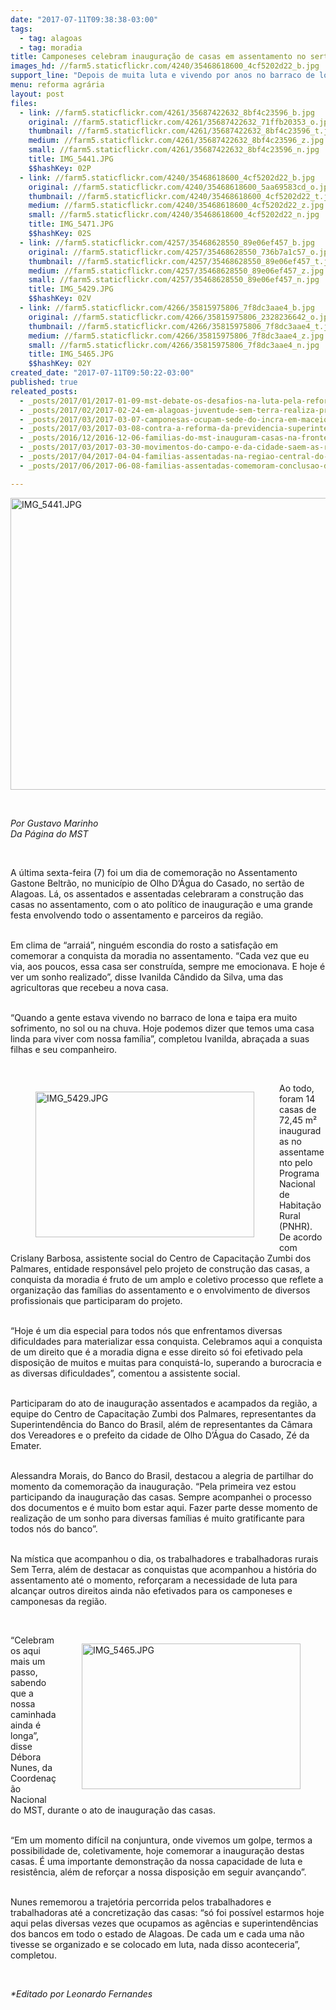 ```yaml
---
date: "2017-07-11T09:38:38-03:00"
tags:
  - tag: alagoas
  - tag: moradia
title: Camponeses celebram inauguração de casas em assentamento no sertão de Alagoas
images_hd: //farm5.staticflickr.com/4240/35468618600_4cf5202d22_b.jpg
support_line: "Depois de muita luta e vivendo por anos no barraco de lona, 14 famílias do Assentamento Gastone Beltrão receberam suas casas. "
menu: reforma agrária
layout: post
files:
  - link: //farm5.staticflickr.com/4261/35687422632_8bf4c23596_b.jpg
    original: //farm5.staticflickr.com/4261/35687422632_71ffb20353_o.jpg
    thumbnail: //farm5.staticflickr.com/4261/35687422632_8bf4c23596_t.jpg
    medium: //farm5.staticflickr.com/4261/35687422632_8bf4c23596_z.jpg
    small: //farm5.staticflickr.com/4261/35687422632_8bf4c23596_n.jpg
    title: IMG_5441.JPG
    $$hashKey: 02P
  - link: //farm5.staticflickr.com/4240/35468618600_4cf5202d22_b.jpg
    original: //farm5.staticflickr.com/4240/35468618600_5aa69583cd_o.jpg
    thumbnail: //farm5.staticflickr.com/4240/35468618600_4cf5202d22_t.jpg
    medium: //farm5.staticflickr.com/4240/35468618600_4cf5202d22_z.jpg
    small: //farm5.staticflickr.com/4240/35468618600_4cf5202d22_n.jpg
    title: IMG_5471.JPG
    $$hashKey: 02S
  - link: //farm5.staticflickr.com/4257/35468628550_89e06ef457_b.jpg
    original: //farm5.staticflickr.com/4257/35468628550_736b7a1c57_o.jpg
    thumbnail: //farm5.staticflickr.com/4257/35468628550_89e06ef457_t.jpg
    medium: //farm5.staticflickr.com/4257/35468628550_89e06ef457_z.jpg
    small: //farm5.staticflickr.com/4257/35468628550_89e06ef457_n.jpg
    title: IMG_5429.JPG
    $$hashKey: 02V
  - link: //farm5.staticflickr.com/4266/35815975806_7f8dc3aae4_b.jpg
    original: //farm5.staticflickr.com/4266/35815975806_2328236642_o.jpg
    thumbnail: //farm5.staticflickr.com/4266/35815975806_7f8dc3aae4_t.jpg
    medium: //farm5.staticflickr.com/4266/35815975806_7f8dc3aae4_z.jpg
    small: //farm5.staticflickr.com/4266/35815975806_7f8dc3aae4_n.jpg
    title: IMG_5465.JPG
    $$hashKey: 02Y
created_date: "2017-07-11T09:50:22-03:00"
published: true
releated_posts:
  - _posts/2017/01/2017-01-09-mst-debate-os-desafios-na-luta-pela-reforma-agraria-popular-em-alagoas.md
  - _posts/2017/02/2017-02-24-em-alagoas-juventude-sem-terra-realiza-preparacao-para-mutirao-de-trabalho-de-base.md
  - _posts/2017/03/2017-03-07-camponesas-ocupam-sede-do-incra-em-maceio-e-dao-inicio-a-jornada-de-lutas.md
  - _posts/2017/03/2017-03-08-contra-a-reforma-da-previdencia-superintendencia-do-inss-em-maceio-e-ocupado-por-mulheres.md
  - _posts/2016/12/2016-12-06-familias-do-mst-inauguram-casas-na-fronteira-oeste-do-rs.md
  - _posts/2017/03/2017-03-30-movimentos-do-campo-e-da-cidade-saem-as-ruas-em-defesa-da-moradia-popular.md
  - _posts/2017/04/2017-04-04-familias-assentadas-na-regiao-central-do-rs-conquistam-sonho-da-moradia-digna.md
  - _posts/2017/06/2017-06-08-familias-assentadas-comemoram-conclusao-de-150-casas-em-sao-gabriel-no-rio-grande-do-sul.md

---
```

<p>
<style type="text/css">p.p1 {margin: 0.0px 0.0px 0.0px 0.0px; text-align: center; font: 12.0px Helvetica; color: #454545}
p.p2 {margin: 0.0px 0.0px 0.0px 0.0px; text-align: justify; font: 12.0px Helvetica; color: #454545}
</style>
<img alt="IMG_5441.JPG" height="467" src="//farm5.staticflickr.com/4261/35687422632_8bf4c23596_b.jpg" width="700" /></p>

<p>&nbsp;</p>

<p><em>Por Gustavo Marinho<br />
Da P&aacute;gina do MST</em></p>

<p>&nbsp;</p>

<p>A &uacute;ltima sexta-feira (7) foi um dia de comemora&ccedil;&atilde;o no Assentamento Gastone Beltr&atilde;o, no munic&iacute;pio de Olho D&rsquo;&Aacute;gua do Casado, no sert&atilde;o de Alagoas. L&aacute;, os assentados e assentadas celebraram a constru&ccedil;&atilde;o das casas no assentamento, com o ato pol&iacute;tico de inaugura&ccedil;&atilde;o e uma grande festa envolvendo todo o assentamento e parceiros da regi&atilde;o.</p>

<p><br />
Em clima de &ldquo;arrai&aacute;&rdquo;, ningu&eacute;m escondia do rosto a satisfa&ccedil;&atilde;o em comemorar a conquista da moradia no assentamento. &ldquo;Cada vez que eu via, aos poucos, essa casa ser constru&iacute;da, sempre me emocionava. E hoje &eacute; ver um sonho realizado&rdquo;, disse Ivanilda C&acirc;ndido da Silva, uma das agricultoras que recebeu&nbsp;a nova casa.</p>

<p><br />
&ldquo;Quando a gente estava vivendo no barraco de lona e taipa&nbsp;era muito sofrimento, no sol ou na chuva. Hoje podemos dizer que temos uma casa linda para viver com nossa fam&iacute;lia&rdquo;, completou Ivanilda, abra&ccedil;ada a&nbsp;suas filhas e seu companheiro.</p>

<p>&nbsp;</p>

<figure class="image" style="float:left"><img alt="IMG_5429.JPG" height="233" src="//farm5.staticflickr.com/4257/35468628550_89e06ef457_b.jpg" width="350" />
<figcaption></figcaption>
</figure>

<p>Ao todo, foram 14 casas de 72,45 m&sup2; inauguradas no assentamento&nbsp;pelo Programa Nacional de Habita&ccedil;&atilde;o Rural (PNHR). De acordo com Crislany Barbosa, assistente social do Centro de Capacita&ccedil;&atilde;o Zumbi dos Palmares, entidade respons&aacute;vel pelo projeto de constru&ccedil;&atilde;o das casas, a conquista da moradia &eacute; fruto de um amplo e coletivo processo que reflete a organiza&ccedil;&atilde;o das fam&iacute;lias do assentamento e o&nbsp;envolvimento de diversos profissionais que participaram do projeto.</p>

<p><br />
&ldquo;Hoje &eacute; um dia especial para todos n&oacute;s que enfrentamos diversas dificuldades para materializar essa conquista. Celebramos aqui a conquista de um direito que &eacute; a moradia digna e esse direito s&oacute; foi efetivado pela disposi&ccedil;&atilde;o de muitos e muitas para conquist&aacute;-lo, superando a burocracia e as diversas dificuldades&rdquo;, comentou a assistente social.</p>

<p><br />
Participaram do ato de inaugura&ccedil;&atilde;o&nbsp;assentados e acampados da regi&atilde;o, a equipe do Centro de Capacita&ccedil;&atilde;o Zumbi dos Palmares, representantes&nbsp;da Superintend&ecirc;ncia do Banco do Brasil, al&eacute;m de representantes da C&acirc;mara dos Vereadores e o prefeito da cidade de Olho D&rsquo;&Aacute;gua do Casado, Z&eacute; da Emater.</p>

<p><br />
Alessandra Morais, do Banco do Brasil, destacou a alegria de partilhar do momento da comemora&ccedil;&atilde;o da inaugura&ccedil;&atilde;o. &ldquo;Pela primeira vez estou participando da inaugura&ccedil;&atilde;o das casas. Sempre acompanhei o processo dos documentos e &eacute; muito bom estar aqui. Fazer parte desse momento de realiza&ccedil;&atilde;o de um sonho para diversas fam&iacute;lias &eacute; muito gratificante para todos n&oacute;s do banco&rdquo;.</p>

<p><br />
Na m&iacute;stica que acompanhou o dia, os trabalhadores e trabalhadoras rurais Sem Terra, al&eacute;m de destacar as conquistas que acompanhou a hist&oacute;ria do assentamento at&eacute; o momento, refor&ccedil;aram a necessidade de luta para alcan&ccedil;ar outros direitos ainda n&atilde;o efetivados para os camponeses e camponesas da regi&atilde;o.</p>

<p>&nbsp;</p>

<figure class="image" style="float:right"><img alt="IMG_5465.JPG" height="233" src="//farm5.staticflickr.com/4266/35815975806_7f8dc3aae4_b.jpg" width="350" />
<figcaption></figcaption>
</figure>

<p>&ldquo;Celebramos aqui mais um passo, sabendo que a nossa caminhada ainda &eacute; longa&rdquo;, disse D&eacute;bora Nunes, da Coordena&ccedil;&atilde;o Nacional do MST, durante o ato de inaugura&ccedil;&atilde;o das casas.</p>

<p><br />
&ldquo;Em um momento dif&iacute;cil na conjuntura, onde vivemos um golpe, termos a possibilidade de, coletivamente, hoje comemorar a inaugura&ccedil;&atilde;o destas casas. &Eacute;&nbsp;uma importante demonstra&ccedil;&atilde;o da nossa capacidade de luta e resist&ecirc;ncia, al&eacute;m de refor&ccedil;ar a nossa disposi&ccedil;&atilde;o em seguir avan&ccedil;ando&rdquo;.</p>

<p><br />
Nunes rememorou a trajet&oacute;ria percorrida pelos trabalhadores e trabalhadoras at&eacute; a concretiza&ccedil;&atilde;o das casas:&nbsp;&ldquo;s&oacute; foi poss&iacute;vel estarmos hoje aqui&nbsp;pelas diversas vezes que ocupamos as ag&ecirc;ncias e superintend&ecirc;ncias dos bancos em todo o estado de Alagoas. De cada um e cada uma n&atilde;o tivesse se organizado e se colocado em luta, nada disso aconteceria&rdquo;, completou.</p>

<p>&nbsp;</p>

<p><em>*Editado por Leonardo Fernandes</em></p>
